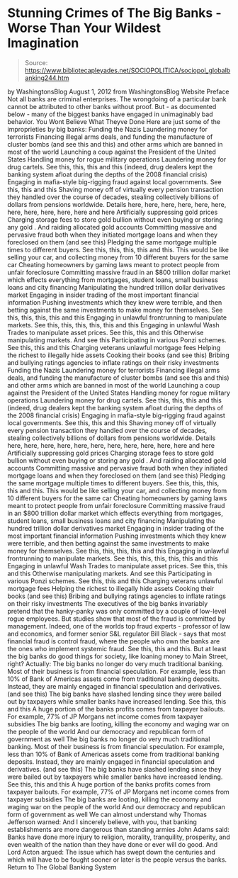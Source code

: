 # Stunning Crimes of The Big Banks - Worse Than Your Wildest Imagination

> Source: https://www.bibliotecapleyades.net/SOCIOPOLITICA/sociopol_globalbanking244.htm

by WashingtonsBlog August 1, 2012
from WashingtonsBlog Website
Preface
Not all banks are criminal enterprises.
The wrongdoing of a particular bank cannot be attributed to other banks without proof. But - as documented below - many of the biggest banks have engaged in unimaginably bad behavior.
You Wont Believe What Theyve Done Here are just some of the improprieties by big banks:
Funding the Nazis Laundering money for terrorists Financing illegal arms deals, and funding the manufacture of cluster bombs (and see this and this) and other arms which are banned in most of the world Launching a coup against the President of the United States Handling money for rogue military operations Laundering money for drug cartels. See this, this, this and this (indeed, drug dealers kept the banking system afloat during the depths of the 2008 financial crisis) Engaging in mafia-style big-rigging fraud against local governments. See this, this and this Shaving money off of virtually every pension transaction they handled over the course of decades, stealing collectively billions of dollars from pensions worldwide. Details here, here, here, here, here, here, here, here, here, here, here and here Artificially suppressing gold prices Charging storage fees to store gold bullion without even buying or storing any gold . And raiding allocated gold accounts Committing massive and pervasive fraud both when they initiated mortgage loans and when they foreclosed on them (and see this) Pledging the same mortgage multiple times to different buyers. See this, this, this, this and this. This would be like selling your car, and collecting money from 10 different buyers for the same car Cheating homeowners by gaming laws meant to protect people from unfair foreclosure Committing massive fraud in an $800 trillion dollar market which effects everything from mortgages, student loans, small business loans and city financing Manipulating the hundred trillion dollar derivatives market Engaging in insider trading of the most important financial information Pushing investments which they knew were terrible, and then betting against the same investments to make money for themselves. See this, this, this, this and this Engaging in unlawful frontrunning to manipulate markets. See this, this, this, this, this and this Engaging in unlawful Wash Trades to manipulate asset prices. See this, this and this Otherwise manipulating markets. And see this Participating in various Ponzi schemes. See this, this and this Charging veterans unlawful mortgage fees Helping the richest to illegally hide assets Cooking their books (and see this) Bribing and bullying ratings agencies to inflate ratings on their risky investments
Funding the Nazis
Laundering money for terrorists
Financing illegal arms deals, and funding the manufacture of cluster bombs (and see this and this) and other arms which are banned in most of the world
Launching a coup against the President of the United States
Handling money for rogue military operations
Laundering money for drug cartels. See this, this, this and this (indeed, drug dealers kept the banking system afloat during the depths of the 2008 financial crisis)
Engaging in mafia-style big-rigging fraud against local governments. See this, this and this
Shaving money off of virtually every pension transaction they handled over the course of decades, stealing collectively billions of dollars from pensions worldwide. Details here, here, here, here, here, here, here, here, here, here, here and here
Artificially suppressing gold prices
Charging storage fees to store gold bullion without even buying or storing any gold . And raiding allocated gold accounts
Committing massive and pervasive fraud both when they initiated mortgage loans and when they foreclosed on them (and see this)
Pledging the same mortgage multiple times to different buyers. See this, this, this, this and this. This would be like selling your car, and collecting money from 10 different buyers for the same car
Cheating homeowners by gaming laws meant to protect people from unfair foreclosure
Committing massive fraud in an $800 trillion dollar market which effects everything from mortgages, student loans, small business loans and city financing
Manipulating the hundred trillion dollar derivatives market
Engaging in insider trading of the most important financial information
Pushing investments which they knew were terrible, and then betting against the same investments to make money for themselves. See this, this, this, this and this
Engaging in unlawful frontrunning to manipulate markets. See this, this, this, this, this and this
Engaging in unlawful Wash Trades to manipulate asset prices. See this, this and this
Otherwise manipulating markets. And see this
Participating in various Ponzi schemes. See this, this and this
Charging veterans unlawful mortgage fees
Helping the richest to illegally hide assets
Cooking their books (and see this)
Bribing and bullying ratings agencies to inflate ratings on their risky investments
The executives of the big banks invariably pretend that the hanky-panky was only committed by a couple of low-level rogue employees. But studies show that most of the fraud is committed by management. Indeed, one of the worlds top fraud experts - professor of law and economics, and former senior S&L regulator Bill Black - says that most financial fraud is control fraud, where the people who own the banks are the ones who implement systemic fraud. See this, this and this. But at least the big banks do good things for society, like loaning money to Main Street, right? Actually:
The big banks no longer do very much traditional banking. Most of their business is from financial speculation. For example, less than 10% of Bank of Americas assets come from traditional banking deposits. Instead, they are mainly engaged in financial speculation and derivatives. (and see this) The big banks have slashed lending since they were bailed out by taxpayers while smaller banks have increased lending. See this, this and this A huge portion of the banks profits comes from taxpayer bailouts. For example, 77% of JP Morgans net income comes from taxpayer subsidies The big banks are looting, killing the economy and waging war on the people of the world And our democracy and republican form of government as well
The big banks no longer do very much traditional banking. Most of their business is from financial speculation. For example, less than 10% of Bank of Americas assets come from traditional banking deposits. Instead, they are mainly engaged in financial speculation and derivatives. (and see this)
The big banks have slashed lending since they were bailed out by taxpayers while smaller banks have increased lending. See this, this and this
A huge portion of the banks profits comes from taxpayer bailouts. For example, 77% of JP Morgans net income comes from taxpayer subsidies
The big banks are looting, killing the economy and waging war on the people of the world
And our democracy and republican form of government as well
We can almost understand why Thomas Jefferson warned:
And I sincerely believe, with you, that banking establishments are more dangerous than standing armies
John Adams said:
Banks have done more injury to religion, morality, tranquility, prosperity, and even wealth of the nation than they have done or ever will do good.
And Lord Acton argued:
The issue which has swept down the centuries and which will have to be fought sooner or later is the people versus the banks.
Return to The Global Banking System
